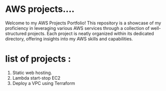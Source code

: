 # AWS projects....
Welcome to my AWS Projects Portfolio! This repository is a showcase of my proficiency in leveraging various AWS services through a collection of well-structured projects. Each project is neatly organized within its dedicated directory, offering insights into my AWS skills and capabilities.
# list of projects : 
1. Static web hosting.
2. Lambda start-stop EC2
3. Deploy a VPC using Terraform
